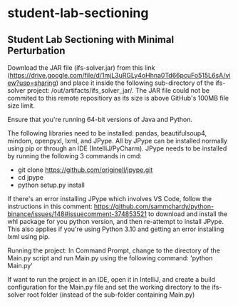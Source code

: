 # student-lab-sectioning
## Student Lab Sectioning with Minimal Perturbation


Download the JAR file (ifs-solver.jar) from this link (https://drive.google.com/file/d/1mjL3uRGLy4oHhna0Td66pcuFo515L6sA/view?usp=sharing) and place it inside the following sub-directory of the ifs-solver project: /out/artifacts/ifs_solver_jar/. The JAR file could not be commited to this remote repositiory as its size is above GitHub's 100MB file size limit. 

Ensure that you're running 64-bit versions of Java and Python.

The following libraries need to be installed: pandas, beautifulsoup4, mindom, openpyxl, lxml, and JPype. All by JPype can be installed normally using pip or through an IDE (IntelliJ/PyCharm).
JPype needs to be installed by running the following 3 commands in cmd:
- git clone https://github.com/originell/jpype.git
-  cd jpype
-  python setup.py install

If there's an error installing JPype which involves VS Code, follow the instructions in this comment: https://github.com/sammchardy/python-binance/issues/148#issuecomment-374853521 to download and install the whl package for you python version, and then re-attempt to install JPype. This also applies if you're using Python 3.10 and getting an error installing lxml using pip.


Running the project: In Command Prompt, change to the directory of the Main.py script and run Main.py using the following command: 'python Main.py'


If want to run the project in an IDE, open it in IntelliJ, and create a build configuration for the Main.py file and set the working directory to the ifs-solver root folder (instead of the sub-folder containing Main.py)

